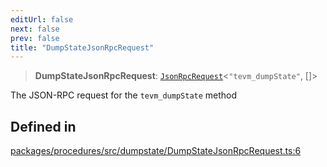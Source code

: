 ```yaml
---
editUrl: false
next: false
prev: false
title: "DumpStateJsonRpcRequest"
---
```


> **DumpStateJsonRpcRequest**: [`JsonRpcRequest`](/reference/tevm/jsonrpc/type-aliases/jsonrpcrequest/)\<`"tevm_dumpState"`, []\>

The JSON-RPC request for the `tevm_dumpState` method

## Defined in

[packages/procedures/src/dumpstate/DumpStateJsonRpcRequest.ts:6](https://github.com/evmts/tevm-monorepo/blob/main/packages/procedures/src/dumpstate/DumpStateJsonRpcRequest.ts#L6)
